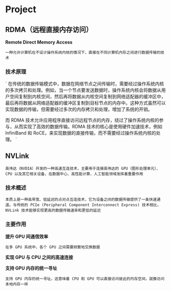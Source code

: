 # Project

## RDMA（远程直接内存访问）

**Remote Direct Memory Access**

`
一种允许计算机在不设计操作系统内核的情况下，直接在不同计算机内存之间进行数据传输的技术
`

### 技术原理

`
在传统的数据传输模式中，数据在网络节点之间传输时，需要经过操作系统内核的多次拷贝和处理。例如，当一个节点要发送数据时，操作系统内核会将数据从用户空间复制到内核空间，然后再将数据从内核空间复制到网络适配器的缓冲区中，最后再将数据从网络适配器的缓冲区复制到目标节点的内存中。这种方式虽然可以实现数据的传输，但需要经过多次的内存拷贝和处理，增加了系统的开销。

而 RDMA 技术允许应用程序直接访问远程节点的内存，绕过了操作系统内核的参与，从而实现了高效的数据传输。RDMA 技术的核心是使用硬件加速技术，例如 InfiniBand 和 RoCE，来实现数据的直接传输，而不需要经过操作系统内核的处理。
`

## NVLink

`
英伟达（NVDIA）开发的一种高速互连技术，主要用于连接英伟达的 GPU（图形处理单元）、CPU 以及其它相关设备，在数据中心、高性能计算、人工智能领域发挥着重要作用
`

### 技术概述

`
本质上是一种高带宽、低延迟的点对点互连技术，它为设备之间的数据传输提供了一条快速通道。与传统的 PCIe (Peripheral Component Interconnect Express) 技术相比，NVLink 技术能够实现更高的数据传输速率和更低的延迟
`

### 主要作用

**提升 GPU 间通信效率**

`
在多 GPU 系统中，各个 GPU 之间需要频繁地交换数据
`

**实现 GPU 与 CPU 之间的高速连接**

**支持 GPU 内存的统一寻址**

`
支持 GPU 内存的统一寻址，这意味着 CPU 和 GPU 可以直接访问彼此的内存空间，就像访问本地内存一样
`
